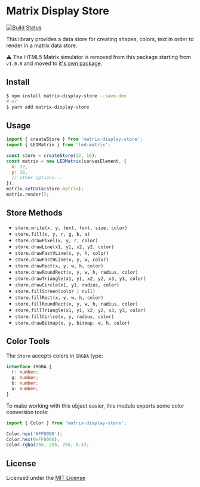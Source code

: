# Matrix Display Store

[![Build Status](https://travis-ci.org/sallar/matrix-display-store.svg?branch=master)](https://travis-ci.org/sallar/matrix-display-store)

This library provides a data store for creating shapes, colors, text in order to render in a matrix data store.

:warning: The HTML5 Matrix simulator is removed from this package starting from `v1.0.0` and moved to [it's own package](https://github.com/sallar/led-matrix).

## Install

``` bash
$ npm install matrix-display-store --save-dev
# or
$ yarn add matrix-display-store
```

## Usage

``` js
import { createStore } from 'matrix-display-store';
import { LEDMatrix } from 'led-matrix';

const store = createStore(32, 16);
const matrix = new LEDMatrix(canvasElement, {
  x: 32,
  y: 16,
  // other options...
});
matrix.setData(store.matrix);
matrix.render();
```

## Store Methods

+ `store.write(x, y, text, font, size, color)`
+ `store.fill(x, y, r, g, b, a)`
+ `store.drawPixel(x, y, r, color)`
+ `store.drawLine(x1, y1, x2, y2, color)`
+ `store.drawFastVLine(x, y, h, color)`
+ `store.drawFastHLine(x, y, w, color)`
+ `store.drawRect(x, y, w, h, color)`
+ `store.drawRoundRect(x, y, w, h, radius, color)`
+ `store.drawTriangle(x1, y1, x2, y2, x3, y3, color)`
+ `store.drawCircle(x1, y1, radius, color)`
+ `store.fillScreen(color | null)`
+ `store.fillRect(x, y, w, h, color)`
+ `store.fillRoundRect(x, y, w, h, radius, color)`
+ `store.fillTriangle(x1, y1, x2, y2, x3, y3, color)`
+ `store.fillCirlce(x, y, radius, color)`
+ `store.drawBitmap(x, y, bitmap, w, h, color)`

## Color Tools

The `Store` accepts colors in `IRGBA` type:

``` typescript
interface IRGBA {
  r: number;
  g: number;
  b: number;
  a: number;
}
```

To make working with this object easier, this module exports some color conversion tools:

``` typescript
import { Color } from 'matrix-display-store';

Color.hex('#FF0000');
Color.hex(0xFF0000);
Color.rgba(255, 255, 255, 0.5);
```

## License

Licensed under the [MIT License](LICENSE)
